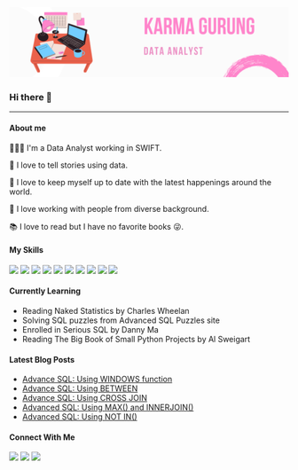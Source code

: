 <img src="Karma&#32Gurung.png" />


### Hi there 👋

---

#### About me

👩🏻‍💻 I'm a Data Analyst working in SWIFT. <br>

🧚 I love to tell stories using data.

📱 I love to keep myself up to date with the latest happenings around the world.

🏢 I love working with people from diverse background.

📚 I love to read but I have no favorite books 😜.

#### My Skills
<img src="https://img.shields.io/badge/Microsoft_Excel-217346?style=for-the-badge&logo=microsoft-excel&logoColor=white" /> <img src="https://img.shields.io/badge/PLSQL-F80000?style=for-the-badge&logo=oracle&logoColor=black" /> <img src="https://img.shields.io/badge/Tableau-E37400?style=for-the-badge&logo=Tableau&logoColor=white" /> <img src="https://img.shields.io/badge/Power_BI-ff5959.svg?style=for-the-badge&logoColor=white" /> <img src="https://img.shields.io/badge/Microstrategy-2bace5.svg?style=for-the-badge&logoColor=white" /> <img src="https://img.shields.io/badge/Google%20Analytics-f9ab00?style=for-the-badge&logo=google%20analytics&logoColor=white" /> <img src="https://img.shields.io/badge/Python-3776AB?style=for-the-badge&logo=python&logoColor=white" /> <img src="https://img.shields.io/badge/numpy-%23013243.svg?style=for-the-badge&logo=numpy&logoColor=white" /> <img src="https://img.shields.io/badge/matplotlib-%23150458.svg?style=for-the-badge&logoColor=white" /> <img src="https://img.shields.io/badge/seaborn-7ecaec.svg?style=for-the-badge&logoColor=white" />

#### Currently Learning
* Reading Naked Statistics by Charles Wheelan
* Solving SQL puzzles from Advanced SQL Puzzles site
* Enrolled in Serious SQL by Danny Ma
* Reading The Big Book of Small Python Projects by Al Sweigart

#### Latest Blog Posts
<!-- BLOG-POST-LIST:START -->
- [Advance SQL: Using WINDOWS function](https://helokarma.com/2021/12/09/advance-sql-using-windows-function/)
- [Advance SQL: Using BETWEEN](https://helokarma.com/2021/12/08/advance-sql-using-between/)
- [Advance SQL: Using CROSS JOIN](https://helokarma.com/2021/12/07/advance-sql-using-cross-join/)
- [Advanced SQL: Using MAX&lpar;&rpar; and INNERJOIN&lpar;&rpar;](https://helokarma.com/2021/12/06/advanced-sql-using-max-and-innerjoin/)
- [Advanced SQL: Using NOT IN&lpar;&rpar;](https://helokarma.com/2021/12/05/advanced-sql-using-not-in/)
<!-- BLOG-POST-LIST:END -->

#### Connect With Me

<a href="https://www.linkedin.com/in/karma-dolma-gurung"><img src="https://img.shields.io/badge/linkedin-%230077B5.svg?style=for-the-badge&logo=linkedin&logoColor=white)&link=https://www.linkedin.com/in/karma-dolma-gurung" /></a>
<img src="https://img.shields.io/badge/karmadolma.grg@gmail.com-D14836?style=for-the-badge&logo=Gmail&logoColor=white)" />
<a href="https://helokarma.com//"><img src="https://img.shields.io/badge/Website-e1306c?style=for-the-badge&logoColor=white)&link=https://helokarma.com/" /></a>

<!--
**karmadolma/karmadolma** is a ✨ _special_ ✨ repository because its `README.md` (this file) appears on your GitHub profile.

Here are some ideas to get you started:

- 🔭 I’m currently working on ...
- 🌱 I’m currently learning ...
- 👯 I’m looking to collaborate on ...
- 🤔 I’m looking for help with ...
- 💬 Ask me about ...
- 📫 How to reach me: ...
- 😄 Pronouns: ...
- ⚡ Fun fact: ...
-->
